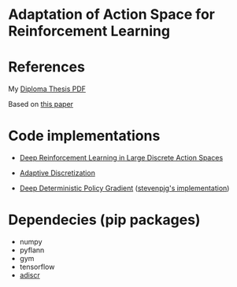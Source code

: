 # Adaptation of Action Space for Reinforcement Learning


# References
My [Diploma Thesis PDF](http://purl.tuc.gr/dl/dias/33218A13-C811-425E-BC8B-8D5226842B6F)

Based on [this paper](https://arxiv.org/abs/1512.07679)

# Code implementations
*  [Deep Reinforcement Learning in Large Discrete Action Spaces](https://github.com/jimkon/Deep-Reinforcement-Learning-in-Large-Discrete-Action-Spaces)

*  [Adaptive Discretization](https://github.com/jimkon/adaptive-discretization)

*  [Deep Deterministic Policy Gradient](https://github.com/stevenpjg/ddpg-aigym) ([stevenpjg's implementation](https://github.com/stevenpjg))

# Dependecies (pip packages)
*  numpy
*  pyflann
*  gym
*  tensorflow
*  [adiscr](https://github.com/jimkon/adaptive-discretization)

